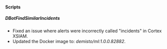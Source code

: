 
#### Scripts

##### DBotFindSimilarIncidents

- Fixed an issue where alerts were incorrectly called "incidents" in Cortex XSIAM.
- Updated the Docker image to: *demisto/ml:1.0.0.82882*.
